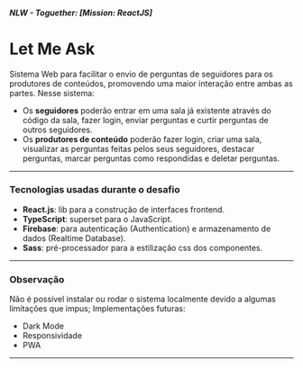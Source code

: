 ##### NLW - Toguether: [Mission: ReactJS]

# Let Me Ask

Sistema Web para facilitar o envio de perguntas de seguidores para os produtores de conteúdos, promovendo uma maior interação entre ambas as partes. Nesse sistema:
 - Os **seguidores**  poderão entrar em uma sala já existente através do código da sala, fazer login, enviar perguntas e curtir perguntas de outros seguidores.
 - Os **produtores de conteúdo** poderão fazer login, criar uma sala, visualizar as perguntas feitas pelos seus seguidores, destacar perguntas, marcar perguntas como respondidas e deletar perguntas.

------------

### Tecnologias usadas durante o desafio

- **React.js**: lib para a construção de interfaces frontend.
- **TypeScript**: superset para o JavaScript.
- **Firebase**: para autenticação (Authentication) e armazenamento de dados (Realtime Database).
- **Sass**: pré-processador para a estilização css dos componentes.

------------

### Observação
Não é possível instalar ou rodar o sistema localmente devido a algumas limitações que impus;
Implementações futuras:
- Dark Mode
- Responsividade
- PWA

------------
